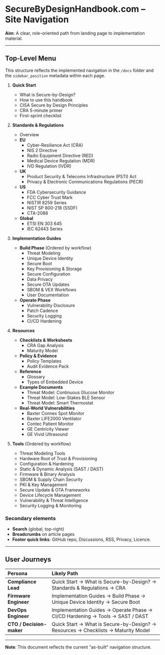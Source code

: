 # SecureByDesignHandbook.com – Site Navigation

**Aim**: A clear, role-oriented path from landing page to implementation material.

---

## Top-Level Menu

This structure reflects the implemented navigation in the `/docs` folder and the `sidebar_position` metadata within each page.

1.  **Quick Start**
    -   What is Secure-by-Design?
    -   How to use this handbook
    -   CISA Secure by Design Principles
    -   CRA 5-minute primer
    -   First-sprint checklist

2.  **Standards & Regulations**
    -   Overview
    -   **EU**
        -   Cyber-Resilience Act (CRA)
        -   NIS 2 Directive
        -   Radio Equipment Directive (RED)
        -   Medical Device Regulation (MDR)
        -   IVD Regulation (IVDR)
    -   **UK**
        -   Product Security & Telecoms Infrastructure (PSTI) Act
        -   Privacy & Electronic Communications Regulations (PECR)
    -   **US**
        -   FDA Cybersecurity Guidance
        -   FCC Cyber Trust Mark
        -   NISTIR 8259 Series
        -   NIST SP 800-218 (SSDF)
        -   CTA-2088
    -   **Global**
        -   ETSI EN 303 645
        -   IEC 62443 Series

3.  **Implementation Guides**
    -   **Build Phase** (Ordered by workflow)
        -   Threat Modeling
        -   Unique Device Identity
        -   Secure Boot
        -   Key Provisioning & Storage
        -   Secure Configuration
        -   Data Privacy
        -   Secure OTA Updates
        -   SBOM & VEX Workflows
        -   User Documentation
    -   **Operate Phase**
        -   Vulnerability Disclosure
        -   Patch Cadence
        -   Security Logging
        -   CI/CD Hardening

4.  **Resources**
    -   **Checklists & Worksheets**
        -   CRA Gap Analysis
        -   Maturity Model
    -   **Policy & Evidence**
        -   Policy Templates
        -   Audit Evidence Pack
    -   **Reference**
        -   Glossary
        -   Types of Embedded Device
    -   **Example Documents**
        -   Threat Model: Continuous Glucose Monitor
        -   Threat Model: Low-Stakes BLE Sensor
        -   Threat Model: Smart Thermostat
    -   **Real-World Vulnerabilities**
        -   Baxter Connex Spot Monitor
        -   Baxter LIFE2000 Ventilator
        -   Contec Patient Monitor
        -   GE Centricity Viewer
        -   GE Vivid Ultrasound

5.  **Tools** (Ordered by workflow)
    -   Threat Modeling Tools
    -   Hardware Root of Trust & Provisioning
    -   Configuration & Hardening
    -   Static & Dynamic Analysis (SAST / DAST)
    -   Firmware & Binary Analysis
    -   SBOM & Supply Chain Security
    -   PKI & Key Management
    -   Secure Update & OTA Frameworks
    -   Device Lifecycle Management
    -   Vulnerability & Threat Intelligence
    -   Security Logging & Monitoring

### Secondary elements

*   **Search** (global, top-right)
*   **Breadcrumbs** on article pages
*   **Footer quick links**: GitHub repo, Discussions, RSS, Privacy, Licence.

---

## User Journeys

| Persona | Likely Path |
| :--- | :--- |
| **Compliance Lead** | Quick Start → What is Secure-by-Design? → Standards & Regulations → CRA |
| **Firmware Engineer** | Implementation Guides → Build Phase → Unique Device Identity → Secure Boot |
| **DevOps Engineer** | Implementation Guides → Operate Phase → CI/CD Hardening → Tools → SAST / DAST |
| **CTO / Decision-maker** | Quick Start → What is Secure-by-Design? → Resources → Checklists → Maturity Model |

---

**Note**: This document reflects the current "as-built" navigation structure. 